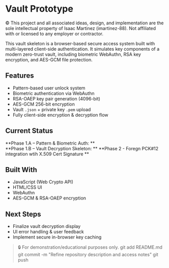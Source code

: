 # Vault Prototype 
© This project and all associated ideas, design, and implementation are the sole intellectual property of Isaac Martinez (imartinez-88). Not affiliated with or licensed to any employer or contractor.

This vault skeleton is a browser-based secure access system built with multi-layered client-side authentication. It simulates key components of a modern zero-trust vault, including biometric WebAuthn, RSA key encryption, and AES-GCM file protection.

## Features
- Pattern-based user unlock system
- Biometric authentication via WebAuthn
- RSA-OAEP key pair generation (4096-bit)
- AES-GCM 256-bit encryption
- Vault `.json` + private key `.pem` upload
- Fully client-side encryption & decryption flow

## Current Status
**Phase 1.A – Pattern & Biometric Auth: **  
**Phase 1.B – Vault Decryption Skeleton: ** 
**Phase 2 - Foregn PCK#12 integration wtih X.509 Cert Signature **

## Built With
- JavaScript (Web Crypto API)
- HTML/CSS UI
- WebAuthn
- AES-GCM & RSA-OAEP encryption

## Next Steps
- Finalize vault decryption display
- UI error handling & user feedback
- Implement secure in-browser key caching

> 🔒 For demonstration/educational purposes only.
> git add README.md
git commit -m "Refine repository description and access notes"
git push
